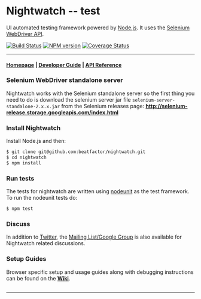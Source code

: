 # Nightwatch -- test

UI automated testing framework powered by [Node.js](http://nodejs.org/). It uses the [Selenium WebDriver API](https://code.google.com/p/selenium/wiki/JsonWireProtocol).

[![Build Status](https://travis-ci.org/beatfactor/nightwatch.png?branch=master)](https://travis-ci.org/beatfactor/nightwatch) [![NPM version](https://badge.fury.io/js/nightwatch.png)](http://badge.fury.io/js/nightwatch) [![Coverage Status](https://coveralls.io/repos/beatfactor/nightwatch/badge.png?branch=master)](https://coveralls.io/r/beatfactor/nightwatch?branch=master)

***

#### [Homepage](http://nightwatchjs.org) | [Developer Guide](http://nightwatchjs.org/guide) | [API Reference](http://nightwatchjs.org/api)

### Selenium WebDriver standalone server
Nightwatch works with the Selenium standalone server so the first thing you need to do is download the selenium server jar file `selenium-server-standalone-2.x.x.jar` from the Selenium releases page:
**http://selenium-release.storage.googleapis.com/index.html**

### Install Nightwatch

Install Node.js and then:
```sh
$ git clone git@github.com:beatfactor/nightwatch.git
$ cd nightwatch
$ npm install
```

### Run tests
The tests for nightwatch are written using [nodeunit](https://github.com/caolan/nodeunit) as the test framework. To run the nodeunit tests do:
```sh
$ npm test
```

### Discuss
In addition to [Twitter](https://twitter.com/nightwatchjs), the [Mailing List/Google Group](https://groups.google.com/forum/#!forum/nightwatchjs) is also available for Nightwatch related discussions.

### Setup Guides
Browser specific setup and usage guides along with debugging instructions can be found on the [**Wiki**](https://github.com/beatfactor/nightwatch/wiki).

##
___
##

